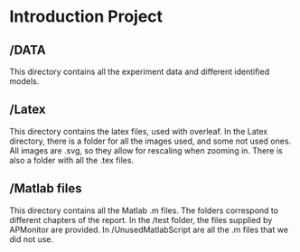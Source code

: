 # Introduction Project
## /DATA

This directory contains all the experiment data and different identified models.

## /Latex

This directory contains the latex files, used with overleaf. In the Latex directory, there is a folder for all the images used, and some not used ones.  All images are .svg, so they allow for rescaling when zooming in. There is also a folder with all the .tex files.

## /Matlab files

This directory contains all the Matlab .m files. The folders correspond to different chapters of the report. In the /test folder, the files supplied by APMonitor are provided. In /UnusedMatlabScript are all the .m files that we did not use.